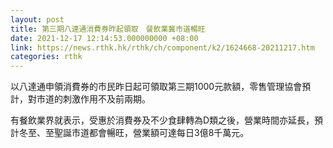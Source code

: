 ```yaml
---
layout: post
title: 第三期八達通消費券昨起領取　餐飲業冀市道暢旺
date: 2021-12-17 12:14:53.000000000 +08:00
link: https://news.rthk.hk/rthk/ch/component/k2/1624668-20211217.htm
categories: rthk
---
```


以八達通申領消費券的市民昨日起可領取第三期1000元款額，零售管理協會預計，對市道的刺激作用不及前兩期。

有餐飲業界就表示，受惠於消費券及不少食肆轉為D類之後，營業時間亦延長，預計冬至、至聖誕市道都會暢旺，營業額可達每日3億8千萬元。
